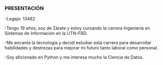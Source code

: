 ### PRESENTACIÓN

-Legajo: 13482

-Tengo 19 años, soy de Zárate y estoy cursando la carrera Ingeniería en Sistemas de Información en la UTN-FRD.

-Me encanta la tecnología y decidí estudiar esta carrera para desarrollar habilidades y destrezas para mejorar mi futuro tanto laboral como personal.

-Soy aficionado en Python y me interesa mucho la Ciencia de Datos.
